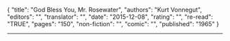 {
"title": "God Bless You, Mr. Rosewater",
"authors": "Kurt Vonnegut",
"editors": "",
"translator": "",
"date": "2015-12-08",
"rating": "",
"re-read": "TRUE",
"pages": "150",
"non-fiction": "",
"comic": "",
"published": "1965"
}

---
